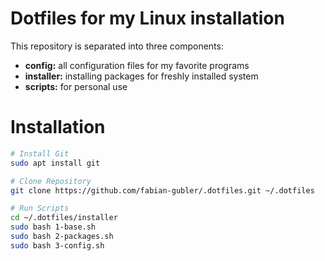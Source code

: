 # Dotfiles for my Linux installation
This repository is separated into three components:
- **config:** all configuration files for my favorite programs
- **installer:** installing packages for freshly installed system
- **scripts:** for personal use

# Installation

```bash
# Install Git
sudo apt install git

# Clone Repository
git clone https://github.com/fabian-gubler/.dotfiles.git ~/.dotfiles

# Run Scripts
cd ~/.dotfiles/installer
sudo bash 1-base.sh
sudo bash 2-packages.sh
sudo bash 3-config.sh
```
